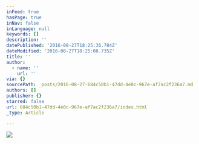 ```yaml
---
inFeed: true
hasPage: true
inNav: false
inLanguage: null
keywords: []
description: ''
datePublished: '2016-08-27T18:25:36.784Z'
dateModified: '2016-08-27T18:25:08.735Z'
title: ''
author:
  - name: ''
    url: ''
via: {}
sourcePath: _posts/2016-08-27-684c50b1-47dd-4e0c-967e-af7ac2f236a7.md
authors: []
publisher: {}
starred: false
url: 684c50b1-47dd-4e0c-967e-af7ac2f236a7/index.html
_type: Article

---
```

![](https://the-grid-user-content.s3-us-west-2.amazonaws.com/f0673ce9-3b76-40cf-8649-d48f9a08fc54.jpg)